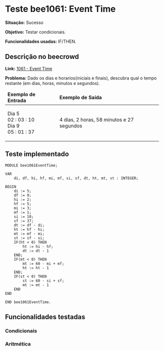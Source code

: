 # Teste bee1061: Event Time
<b>Situação:</b> Sucesso

<b>Objetivo:</b> Testar condicionais.

<b>Funcionalidades usadas:</b> IF/THEN.

## Descrição no beecrowd

<b>Link:</b> [1061 - Event Time](https://www.beecrowd.com.br/judge/en/problems/view/1061)

<b>Problema:</b> Dado os dias e horarios(iniciais e finais), descubra qual o tempo restante (em dias, horas, minutos e segundos).

<table>
<thead>
<tr>
  <td><b>Exemplo de Entrada</b></td>
  <td><b>Exemplo de Saída</b></td>
</tr>
</thead>
<tbody>
<tr>
<td class="division">
<p>
Dia 5 <br>
02 : 03 : 10 <br>
Dia 9 <br>
05 : 01 : 37 <br>
</p>
</td>
<td>
<p>
4 dias, 2 horas, 58 minutos e 27 segundos <br>
</td>
</tr>
</tbody>
</table>

## Teste implementado

```
MODULE bee1061EventTime;

VAR
    di, df, hi, hf, mi, mf, si, sf, dt, ht, mt, st : INTEGER;
  
BEGIN
    di := 5;
    df := 9;
    hi := 2;
    hf := 5;
    mi := 3;
    mf := 1;
    si := 10;
    sf := 37;
    dt := df - di;
    ht := hf - hi;
    mt := mf - mi;
    st := sf - si;
    IF(ht < 0) THEN
        ht := hi - hf;
        dt := dt - 1
    END;
    IF(mt < 0) THEN
        mt := 60 - mi + mf;
        ht := ht - 1
    END;
    IF(st < 0) THEN
        st := 60 - si + sf;
        mt := mt - 1
    END
END

END bee1061EventTime.
```

## Funcionalidades testadas
### Condicionais

### Aritmética
